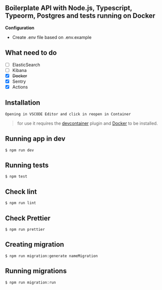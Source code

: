 ## Boilerplate API with Node.js, Typescript, Typeorm, Postgres and tests running on Docker

**Configuration**

* Create .env file based on .env.example

**What need to do**
---

- [ ] ElasticSearch
- [ ] Kibana
- [x] ~~Docker~~
- [x] Sentry 
- [x] Actions

**Installation**
---
`Opening in VSCODE Editor and click in reopen in Container`

> for use it requires the [devcontainer](https://marketplace.visualstudio.com/items?itemName=ms-vscode-remote.remote-containers) plugin and [Docker](https://docker.com/) to be installed.

**Running app in dev**
---
`$ npm run dev`

**Running tests**
---
`$ npm test`

**Check lint**
---
`$ npm run lint`

**Check Prettier**
---
`$ npm run prettier`

**Creating migration**
---
`$ npm run migration:generate nameMigration`

**Running migrations**
---
`$ npm run migration:run`
